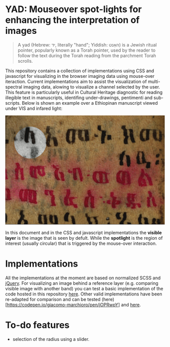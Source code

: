 # YAD: Mouseover spot-lights for enhancing the interpretation of images

> A yad (Hebrew: יד‎, literally "hand"; Yiddish: האַנט‎) is a Jewish ritual pointer, popularly known as a Torah pointer, used by the reader to follow the text during the Torah reading from the parchment Torah scrolls.

This repository contains a collection of implementations using CSS and javascript for visualizing in the browser imaging 
data using mouse-over iteraction. Current implementations aim to assist the visualization of multi-spectral imaging data, alowing to visualize a channel selected by the user. This feature is particularly useful in Cultural Heritage diagnostic for reading illegible text in manuscripts, identifing under-drawings, pentimenti and sub-scripts. Below is shown an example over a Ethiopinan manuscript viewed under VIS and infared light: 

![Example over a manuscritp](https://github.com/giacomomarchioro/multispectralspotlight/blob/master/testimages/results2.gif?raw=true)


In this document and in the CSS and javascript implementations the **visible layer** is the image that is seen by defult. While the **spotlight** is the region of interest (usually circular) that is triggered by the mouse-over interaction.

# Implementations
All the implementations at the moment are based on normalized SCSS and [jQuery](https://cdnjs.cloudflare.com/ajax/libs/jquery/2.1.3/jquery.min.js). For visualizing an image behind a reference layer (e.g. comparing visible image with another band) you can test a basic implementation of the code hosted in this repository [here](https://codepen.io/giacomo-marchioro/pen/ZEGZRVe).
Other valid implementations have been re-adapted for comparison and can be tested (here)[https://codepen.io/giacomo-marchioro/pen/jOPRwpY] and [here](https://codepen.io/giacomo-marchioro/pen/GRJLERK).


# To-do features

- selection of the radius using a slider.


